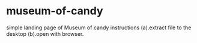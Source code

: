 # museum-of-candy
simple landing page of Museum of candy
instructions
(a).extract file to the desktop
(b).open with browser.
